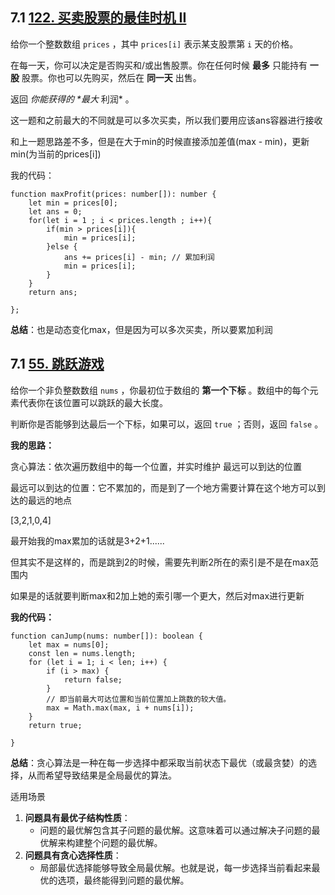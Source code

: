 ﻿## 7.1 [122. 买卖股票的最佳时机 II](https://leetcode.cn/problems/best-time-to-buy-and-sell-stock-ii/)

给你一个整数数组 `prices` ，其中 `prices[i]` 表示某支股票第 `i` 天的价格。

在每一天，你可以决定是否购买和/或出售股票。你在任何时候 **最多** 只能持有 **一股** 股票。你也可以先购买，然后在 **同一天** 出售。

返回 *你能获得的 \**最大** 利润* 。

这一题和之前最大的不同就是可以多次买卖，所以我们要用应该ans容器进行接收

和上一题思路差不多，但是在大于min的时候直接添加差值(max - min)，更新min(为当前的prices[i])

我的代码：

```
function maxProfit(prices: number[]): number {
    let min = prices[0];
    let ans = 0;
    for(let i = 1 ; i < prices.length ; i++){
        if(min > prices[i]){
            min = prices[i];
        }else {
            ans += prices[i] - min; // 累加利润
            min = prices[i];
        }
    }
    return ans;
    
};

```

**总结**：也是动态变化max，但是因为可以多次买卖，所以要累加利润

## 7.1 [55. 跳跃游戏](https://leetcode.cn/problems/jump-game/)

给你一个非负整数数组 `nums` ，你最初位于数组的 **第一个下标** 。数组中的每个元素代表你在该位置可以跳跃的最大长度。

判断你是否能够到达最后一个下标，如果可以，返回 `true` ；否则，返回 `false` 。

**我的思路：**

贪心算法：依次遍历数组中的每一个位置，并实时维护 最远可以到达的位置

最远可以到达的位置：它不累加的，而是到了一个地方需要计算在这个地方可以到达的最远的地点

[3,2,1,0,4]

最开始我的max累加的话就是3+2+1......

但其实不是这样的，而是跳到2的时候，需要先判断2所在的索引是不是在max范围内

如果是的话就要判断max和2加上她的索引哪一个更大，然后对max进行更新

**我的代码：**

```
function canJump(nums: number[]): boolean {
    let max = nums[0];
    const len = nums.length;
    for (let i = 1; i < len; i++) {
        if (i > max) {
            return false;
        }
        // 即当前最大可达位置和当前位置加上跳数的较大值。
        max = Math.max(max, i + nums[i]);
    }
    return true;
 
}

```

**总结**：贪心算法是一种在每一步选择中都采取当前状态下最优（或最贪婪）的选择，从而希望导致结果是全局最优的算法。

适用场景

1. **问题具有最优子结构性质**：
   - 问题的最优解包含其子问题的最优解。这意味着可以通过解决子问题的最优解来构建整个问题的最优解。
2. **问题具有贪心选择性质**：
   - 局部最优选择能够导致全局最优解。也就是说，每一步选择当前看起来最优的选项，最终能得到问题的最优解。



